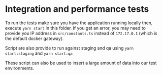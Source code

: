 # Integration and performance tests

To run the tests make sure you have the application running locally then, execute `yarn start` in this folder. If you get an error, you may need to provide you IP address in `src/constants.ts` instead of `172.17.0.1` (which is the default docker gateway).

Script are also provide to run against staging and qa using `yarn start:staging` and `yarn start:qa`

These script can also be used to insert a large amount of data into our test environments.
